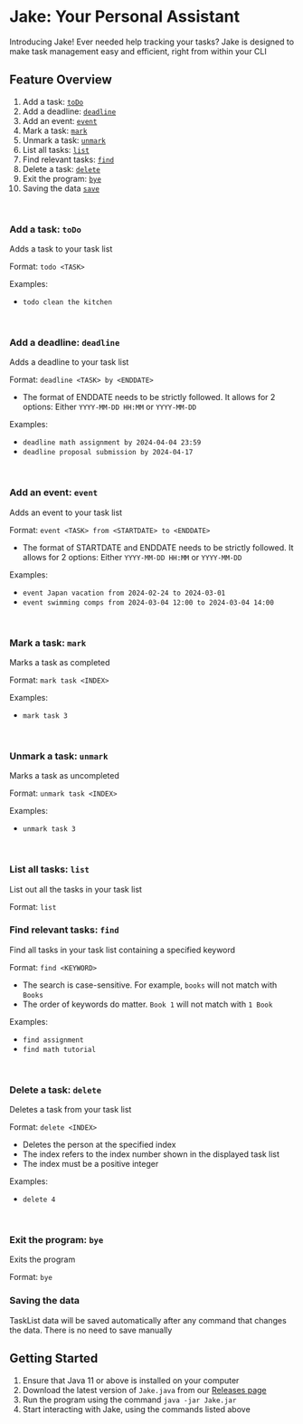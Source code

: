 # Jake: Your Personal Assistant
Introducing Jake! Ever needed help tracking your tasks? Jake is designed to make task management easy and efficient, right from within your CLI
<br>

## Feature Overview
1. Add a task: [`toDo`](#todo)
2. Add a deadline: [`deadline`](#deadline)
3. Add an event: [`event`](#event)
4. Mark a task: [`mark`](#mark)
5. Unmark a task: [`unmark`](#unmark)
6. List all tasks: [`list`](#list)
7. Find relevant tasks: [`find`](#find)
8. Delete a task: [`delete`](#delete)
9. Exit the program: [`bye`](#bye)
10. Saving the data [`save`](#save)
<br>

### Add a task: `toDo` <a name="todo"></a>
Adds a task to your task list

Format: `todo <TASK>`

Examples:
- `todo clean the kitchen`
<br>

### Add a deadline: `deadline` <a name="deadline"></a>
Adds a deadline to your task list

Format: `deadline <TASK> by <ENDDATE>`
- The format of ENDDATE needs to be strictly followed. It allows for 2 options: Either `YYYY-MM-DD HH:MM` or `YYYY-MM-DD`

Examples:
- `deadline math assignment by 2024-04-04 23:59`
- `deadline proposal submission by 2024-04-17`
<br>

### Add an event: `event` <a name="event"></a>
Adds an event to your task list

Format: `event <TASK> from <STARTDATE> to <ENDDATE>`
- The format of STARTDATE and ENDDATE needs to be strictly followed. It allows for 2 options: Either `YYYY-MM-DD HH:MM` or `YYYY-MM-DD`

Examples:
- `event Japan vacation from 2024-02-24 to 2024-03-01`
- `event swimming comps from 2024-03-04 12:00 to 2024-03-04 14:00`
<br>

### Mark a task: `mark` <a name="mark"></a>
Marks a task as completed

Format: `mark task <INDEX>`

Examples:
- `mark task 3`
<br>

### Unmark a task: `unmark` <a name="unmark"></a>
Marks a task as uncompleted

Format: `unmark task <INDEX>`

Examples:
- `unmark task 3`
<br>

### List all tasks: `list` <a name="list"></a>
List out all the tasks in your task list

Format: `list`
<br>

### Find relevant tasks: `find` <a name="find"></a>
Find all tasks in your task list containing a specified keyword

Format: `find <KEYWORD>`
- The search is case-sensitive. For example, `books` will not match with `Books`
- The order of keywords do matter. `Book 1` will not match with `1 Book` 

Examples:
- `find assignment`
- `find math tutorial`
<br>

### Delete a task: `delete` <a name="delete"></a>
Deletes a task from your task list

Format: `delete <INDEX>`
- Deletes the person at the specified index
- The index refers to the index number shown in the displayed task list
- The index must be a positive integer

Examples:
- `delete 4`
<br>

### Exit the program: `bye` <a name="bye"></a>
Exits the program

Format: `bye`
<br>

### Saving the data <a name="save"></a>
TaskList data will be saved automatically after any command that changes the data. There is no need to save manually
<br>

## Getting Started
1. Ensure that Java 11 or above is installed on your computer
2. Download the latest version of `Jake.java` from our [Releases page](https://github.com/RyanTDL/ip/releases)
3. Run the program using the command `java -jar Jake.jar`
4. Start interacting with Jake, using the commands listed above
